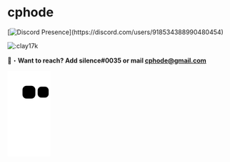 <h1> cphode </h1>

[![Discord Presence](https://lanyard-profile-readme.vercel.app/api/918534388990480454?theme=blue&bg=black&animated=false&hideDiscrim=false&borderRadius=10px&idleMessage=Probably%20doing%20something%20else...)](https://discord.com/users/918534388990480454)

<div>
    <div>
    <img src="https://count.getloli.com/get/@:aw3rque?theme=clay17k" alt=":clay17k" height="120px"/>
<div>

📩・**Want to reach? Add silence#0035 or mail cphode@gmail.com**

<a href="https://discord.gg/kuyu" target="_blank"><img src="https://github.com/rafaballerini/rafaballerini/blob/output/github-contribution-grid-snake.svg" alt="sneke">
